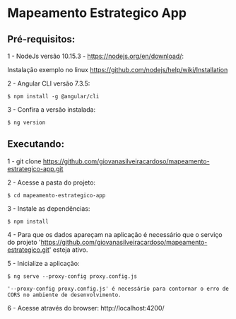 # Mapeamento Estrategico App

Pré-requisitos:
---------------
1 - NodeJs versão 10.15.3 - https://nodejs.org/en/download/:

Instalação exemplo no linux https://github.com/nodejs/help/wiki/Installation

2 - Angular CLI versão 7.3.5:

``$ npm install -g @angular/cli``

3 - Confira a versão instalada:

``$ ng version``

Executando:
-------------------
1 - git clone https://github.com/giovanasilveiracardoso/mapeamento-estrategico-app.git

2 - Acesse a pasta do projeto:

``$ cd mapeamento-estrategico-app``

3 - Instale as dependências:

``$ npm install``

4 - Para que os dados apareçam na aplicação é necessário que o serviço do projeto 'https://github.com/giovanasilveiracardoso/mapeamento-estrategico.git' esteja ativo.

5 - Inicialize a aplicação:

``$ ng serve --proxy-config proxy.config.js``

    '--proxy-config proxy.config.js' é necessário para contornar o erro de CORS no ambiente de desenvolvimento.

6 - Acesse através do browser:
	http://localhost:4200/
	